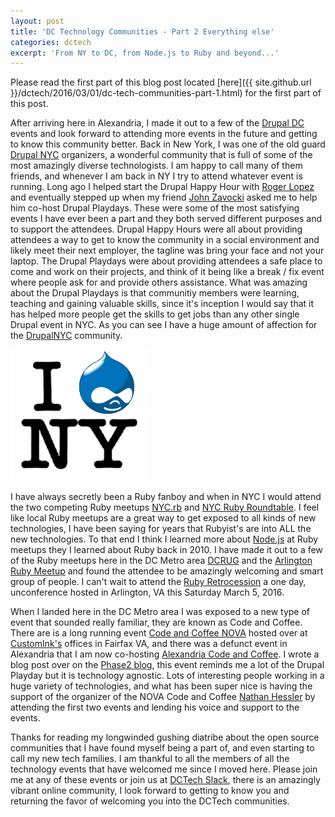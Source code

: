 ```yaml
---
layout: post
title: 'DC Technology Communities - Part 2 Everything else'
categories: dctech
excerpt: 'From NY to DC, from Node.js to Ruby and beyond...'
---
```


Please read the first part of this blog post located [here]({{ site.github.url }}/dctech/2016/03/01/dc-tech-communities-part-1.html) for the first part of this post.

After arriving here in Alexandria, I made it out to a few of the [Drupal DC](http://www.meetup.com/drupal-dc/) events and look forward to attending more events in the future and getting to know this community better.  Back in New York, I was one of the old guard [Drupal NYC](http://www.meetup.com/drupalnyc/) organizers, a wonderful community that is full of some of the most amazingly diverse technologists.  I am happy to call many of them friends, and whenever I am back in NY I try to attend whatever event is running.  Long ago I helped start the Drupal Happy Hour with [Roger Lopez](https://twitter.com/zroger) and eventually stepped up when my friend [John Zavocki](https://twitter.com/johnvsc) asked me to help him co-host Drupal Playdays.  These were some of the most satisfying events I have ever been a part and they both served different purposes and to support the attendees.  Drupal Happy Hours were all about providing attendees a way to get to know the community in a social environment and likely meet their next employer, the tagline was bring your face and not your laptop.  The Drupal Playdays were about providing attendees a safe place to come and work on their projects, and think of it being like a break / fix event where people ask for and provide others assistance.  What was amazing about the Drupal Playdays is that communitiy members were learning, teaching and gaining valuable skills, since it's inception I would say that it has helped more people get the skills to get jobs than any other single Drupal event in NYC.  As you can see I have a huge amount of affection for the [DrupalNYC](https://twitter.com/DrupalNYC) community.

<section class="special"><a href="https://twitter.com/DrupalNYC"><img src="/images/druplicon_luvs_ny_1.png" /></a></section>

I have always secretly been a Ruby fanboy and when in NYC I would attend the two competing Ruby meetups [NYC.rb](http://www.meetup.com/NYC-rb/) and [NYC Ruby Roundtable](http://www.meetup.com/nycruby/).  I feel like local Ruby meetups are a great way to get exposed to all kinds of new technologies, I have been saying for years that Rubyist's are into ALL the new technologies.  To that end I think I learned more about [Node.js](https://nodejs.org/) at Ruby meetups they I learned about Ruby back in 2010.  I have made it out to a few of the Ruby meetups here in the DC Metro area [DCRUG](http://www.meetup.com/dcruby/) and the [Arlington Ruby Meetup](http://arlingtonruby.org/) and found the attendee to be amazingly welcoming and smart group of people.  I can't wait to attend the [Ruby Retrocession](https://retroruby.busyconf.com/bookings/new) a one day, unconference hosted in Arlington, VA this Saturday March 5, 2016.

When I landed here in the DC Metro area I was exposed to a new type of event that sounded really familiar, they are known as Code and Coffee.  There are is a long running event [Code and Coffee NOVA](http://www.meetup.com/NoVA-Code-Coffee/) hosted over at [CustomInk's](http://www.customink.com/) offices in Fairfax VA, and there was a defunct event in Alexandria that I am now co-hosting [Alexandria Code and Coffee](http://www.meetup.com/Alexandria-Code-Coffee/).  I wrote a blog post over on the [Phase2 blog](https://www.phase2technology.com/blog/re-introducing-alexandria-code-coffee/), this event reminds me a lot of the Drupal Playday but it is technology agnostic.  Lots of interesting people working in a huge variety of technologies, and what has been super nice is having the support of the organizer of the NOVA Code and Coffee [Nathan Hessler](https://twitter.com/spune) by attending the first two events and lending his voice and support to the events.

Thanks for reading my longwinded gushing diatribe about the open source communities that I have found myself being a part of, and even starting to call my new tech families.  I am thankful to all the members of all the technology events that have welcomed me since I moved here. Please join me at any of these events or join us at [DCTech Slack](http://dctechslack.herokuapp.com/), there is an amazingly vibrant online community, I look forward to getting to know you and returning the favor of welcoming you into the DCTech communities.